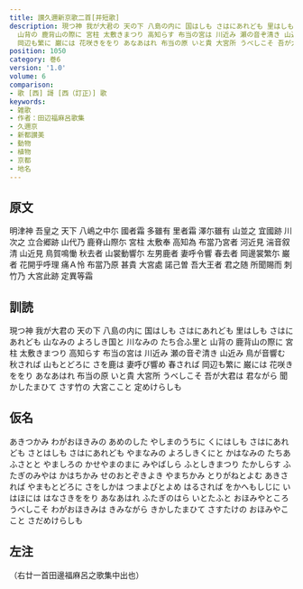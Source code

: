 ```yaml
---
title: 讃久邇新京歌二首[并短歌]
description: 現つ神 我が大君の 天の下 八島の内に 国はしも さはにあれども 里はしも さはにあれども 山なみの よろしき国と 川なみの たち合ふ里と
  山背の 鹿背山の際に 宮柱 太敷きまつり 高知らす 布当の宮は 川近み 瀬の音ぞ清き 山近み 鳥が音響む 秋されば 山もとどろに さを鹿は 妻呼び響め 春されば
  岡辺も繁に 巌には 花咲きををり あなあはれ 布当の原 いと貴 大宮所 うべしこそ 吾が大君は 君ながら 聞かしたまひて さす竹の 大宮ここと 定めけらしも
position: 1050
category: 巻6
version: '1.0'
volume: 6
comparison:
- 歌 [西] 謌 [西（訂正）] 歌
keywords:
- 雑歌
- 作者：田辺福麻呂歌集
- 久邇京
- 新都讃美
- 動物
- 植物
- 京都
- 地名
---
```


## 原文

明津神 吾皇之 天下 八嶋之中尓 國者霜 多雖有 里者霜 澤尓雖有 山並之 宜國跡 川次之 立合郷跡 山代乃 鹿脊山際尓 宮柱 太敷奉 高知為 布當乃宮者 河近見 湍音叙清 山近見 鳥賀鳴慟 秋去者 山裳動響尓 左男鹿者 妻呼令響 春去者 岡邊裳繁尓 巌者 花開乎呼理 痛Ａ怜 布當乃原 甚貴 大宮處 諾己曽 吾大王者 君之随 所聞賜而 刺竹乃 大宮此跡 定異等霜

## 訓読

現つ神 我が大君の 天の下 八島の内に 国はしも さはにあれども 里はしも さはにあれども 山なみの よろしき国と 川なみの たち合ふ里と 山背の 鹿背山の際に 宮柱 太敷きまつり 高知らす 布当の宮は 川近み 瀬の音ぞ清き 山近み 鳥が音響む 秋されば 山もとどろに さを鹿は 妻呼び響め 春されば 岡辺も繁に 巌には 花咲きををり あなあはれ 布当の原 いと貴 大宮所 うべしこそ 吾が大君は 君ながら 聞かしたまひて さす竹の 大宮ここと 定めけらしも

## 仮名

あきつかみ わがおほきみの あめのした やしまのうちに くにはしも さはにあれども さとはしも さはにあれども やまなみの よろしきくにと かはなみの たちあふさとと やましろの かせやまのまに みやばしら ふとしきまつり たかしらす ふたぎのみやは かはちかみ せのおとぞきよき やまちかみ とりがねとよむ あきされば やまもとどろに さをしかは つまよびとよめ はるされば をかへもしじに いはほには はなさきををり あなあはれ ふたぎのはら いとたふと おほみやところ うべしこそ わがおほきみは きみながら きかしたまひて さすたけの おほみやここと さだめけらしも

## 左注

（右廿一首田邊福麻呂之歌集中出也）
